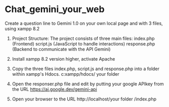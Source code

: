 # Chat_gemini_your_web
Create a question line to Gemini 1.0 on your own local page and with 3 files, using xampp 8.2
1) Project Structure: The project consists of three main files:
 index.php (Frontend)
 script.js (JavaScript to handle interactions)
response.php (Backend to communicate with the API Gemini)

2) Install xampp 8.2 version higher, activate Apache
3) Copy the three files index.php, script.js and response.php into a folder within xampp's Hdocs. c:xampp/hdocs/ your folder
4) Open the responser.php file and edit by putting your google APIkey from the URL https://ai.google.dev/gemini-api
5) Open your browser to the URL http://localhost/your folder /index.php



